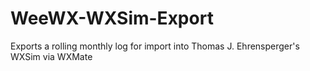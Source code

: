# WeeWX-WXSim-Export
Exports a rolling monthly log for import into Thomas J. Ehrensperger's WXSim via WXMate
